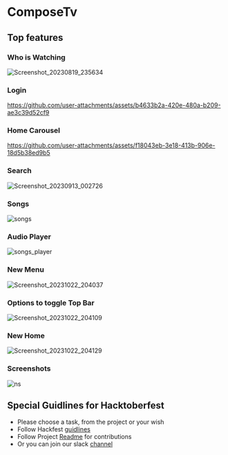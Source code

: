 # ComposeTv

## Top features 
### Who is Watching
![Screenshot_20230819_235634](https://github.com/UmairKhalid786/ComposeTv/assets/21205138/8006239f-d080-4610-bf73-22d026b81109)

### Login 
https://github.com/user-attachments/assets/b4633b2a-420e-480a-b209-ae3c39d52cf9

### Home Carousel 
https://github.com/user-attachments/assets/f18043eb-3e18-413b-906e-18d5b38ed9b5

### Search
![Screenshot_20230913_002726](https://github.com/UmairKhalid786/ComposeTv/assets/21205138/50ea76e5-ae63-4769-b978-a2cf3882670b)

### Songs
![songs](https://github.com/UmairKhalid786/ComposeTv/assets/21205138/90d867c4-b683-4ae5-ae57-bf65f9d7a68c)

### Audio Player
![songs_player](https://github.com/UmairKhalid786/ComposeTv/assets/21205138/a0d4a3c5-4d3e-42d4-bfa2-bad2d5d7097c)

### New Menu
![Screenshot_20231022_204037](https://github.com/UmairKhalid786/ComposeTv/assets/21205138/5d2ef3f7-7ec4-41a0-a8db-8fc93bab261e)

### Options to toggle Top Bar
![Screenshot_20231022_204109](https://github.com/UmairKhalid786/ComposeTv/assets/21205138/0aaaaa0b-776a-42fa-b872-a5db716e95eb)

### New Home
![Screenshot_20231022_204129](https://github.com/UmairKhalid786/ComposeTv/assets/21205138/3ddb3b14-d617-49c9-8e9f-79e3b3e47c12)

### Screenshots
![ns](https://github.com/UmairKhalid786/ComposeTv/assets/21205138/7f2d9334-e1f8-475f-a955-91c60d6f8a7a)

## Special Guidlines for Hacktoberfest

- Please choose a task, from the project or your wish
- Follow Hackfest [guidlines](https://hacktoberfest.com/participation/#pr-mr-details)
- Follow Project [Readme](CONTRIBUTING.md) for contributions
- Or you can join our slack [channel](https://join.slack.com/t/composetv/shared_invite/zt-25jcxo9df-xpzHivjLGC~Gohsf4zFBxA) 
